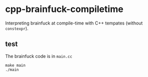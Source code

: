# cpp-brainfuck-compiletime

Interpreting brainfuck at compile-time with C++ tempates (without `constexpr`).



## test
The brainfuck code is in `main.cc`

```
make main
./main
```
